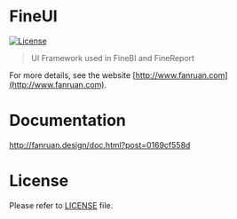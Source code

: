 FineUI
============
[![License](https://img.shields.io/badge/license-Apache%202-4EB1BA.svg)](https://www.apache.org/licenses/LICENSE-2.0.html)
> UI Framework used in FineBI and FineReport

For more details, see the website [http://www.fanruan.com](http://www.fanruan.com).

Documentation
=============

http://fanruan.design/doc.html?post=0169cf558d

License
============
Please refer to [LICENSE](https://code.fanruan.com/fanruan/fineui/src/branch/master/LICENSE) file.

